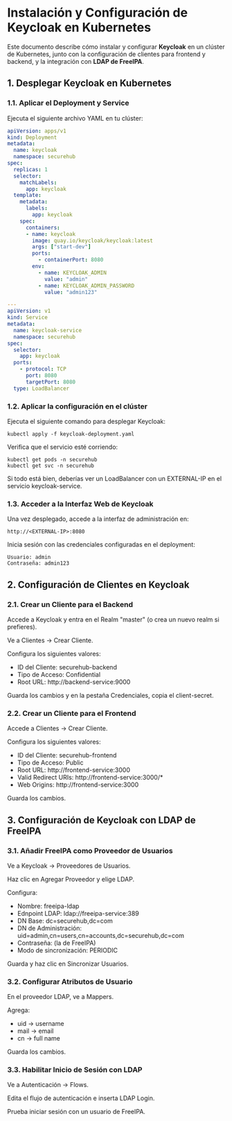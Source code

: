 # Instalación y Configuración de Keycloak en Kubernetes

Este documento describe cómo instalar y configurar **Keycloak** en un clúster de Kubernetes, junto con la configuración de clientes para frontend y backend, y la integración con **LDAP de FreeIPA**.

## 1. Desplegar Keycloak en Kubernetes

### 1.1. Aplicar el Deployment y Service

Ejecuta el siguiente archivo YAML en tu clúster:

```yaml
apiVersion: apps/v1
kind: Deployment
metadata:
  name: keycloak
  namespace: securehub
spec:
  replicas: 1
  selector:
    matchLabels:
      app: keycloak
  template:
    metadata:
      labels:
        app: keycloak
    spec:
      containers:
      - name: keycloak
        image: quay.io/keycloak/keycloak:latest
        args: ["start-dev"]
        ports:
          - containerPort: 8080
        env:
          - name: KEYCLOAK_ADMIN
            value: "admin"
          - name: KEYCLOAK_ADMIN_PASSWORD
            value: "admin123"

---
apiVersion: v1
kind: Service
metadata:
  name: keycloak-service
  namespace: securehub
spec:
  selector:
    app: keycloak
  ports:
    - protocol: TCP
      port: 8080
      targetPort: 8080
  type: LoadBalancer
```
### 1.2. Aplicar la configuración en el clúster
Ejecuta el siguiente comando para desplegar Keycloak:
```
kubectl apply -f keycloak-deployment.yaml
```

Verifica que el servicio esté corriendo:
```
kubectl get pods -n securehub
kubectl get svc -n securehub
```
Si todo está bien, deberías ver un LoadBalancer con un EXTERNAL-IP en el servicio keycloak-service.

### 1.3. Acceder a la Interfaz Web de Keycloak
Una vez desplegado, accede a la interfaz de administración en:
```
http://<EXTERNAL-IP>:8080
```
Inicia sesión con las credenciales configuradas en el deployment:
```
Usuario: admin
Contraseña: admin123
```
## 2. Configuración de Clientes en Keycloak

### 2.1. Crear un Cliente para el Backend
Accede a Keycloak y entra en el Realm "master" (o crea un nuevo realm si prefieres).

Ve a Clientes → Crear Cliente.

Configura los siguientes valores:
- ID del Cliente: securehub-backend
- Tipo de Acceso: Confidential
- Root URL: http://backend-service:9000

Guarda los cambios y en la pestaña Credenciales, copia el client-secret.
### 2.2. Crear un Cliente para el Frontend

Accede a Clientes → Crear Cliente.

Configura los siguientes valores:
- ID del Cliente: securehub-frontend
- Tipo de Acceso: Public
- Root URL: http://frontend-service:3000
- Valid Redirect URIs: http://frontend-service:3000/*
- Web Origins: http://frontend-service:3000
  
Guarda los cambios.

## 3. Configuración de Keycloak con LDAP de FreeIPA

### 3.1. Añadir FreeIPA como Proveedor de Usuarios
Ve a Keycloak → Proveedores de Usuarios.

Haz clic en Agregar Proveedor y elige LDAP.

Configura:
- Nombre: freeipa-ldap
- Ednpoint LDAP: ldap://freeipa-service:389
- DN Base: dc=securehub,dc=com
- DN de Administración: uid=admin,cn=users,cn=accounts,dc=securehub,dc=com
- Contraseña: (la de FreeIPA)
- Modo de sincronización: PERIODIC
  
Guarda y haz clic en Sincronizar Usuarios.
### 3.2. Configurar Atributos de Usuario
En el proveedor LDAP, ve a Mappers.

Agrega:
- uid → username
- mail → email
- cn → full name
  
Guarda los cambios.
### 3.3. Habilitar Inicio de Sesión con LDAP
Ve a Autenticación → Flows.

Edita el flujo de autenticación e inserta LDAP Login.

Prueba iniciar sesión con un usuario de FreeIPA.


